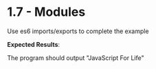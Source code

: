 # 1.7 - Modules

Use es6 imports/exports to complete the example

**Expected Results**:

The program should output "JavaScript For Life" 

